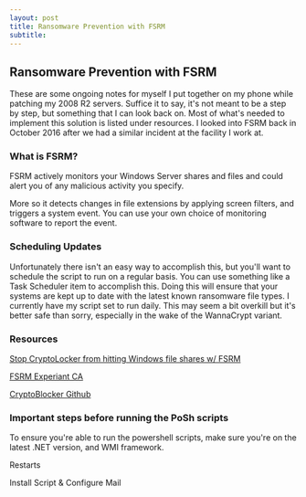 ```yaml
---
layout: post
title: Ransomware Prevention with FSRM
subtitle:
---
```


## Ransomware Prevention with FSRM 

These are some ongoing notes for myself I put together on my phone while patching my 2008 R2 servers.  Suffice it to say, it's not meant to be a step by step, but something that I can look back on. Most of what's needed to implement this solution is listed under resources.  I looked into FSRM back in October 2016 after we had a similar incident at the facility I work at.

### What is FSRM?

FSRM actively monitors your Windows Server shares and files and could alert you of any malicious activity you specify.

More so it detects changes in file extensions by applying screen filters, and triggers a system event.  You can use your own choice of monitoring software to report the event.  

### Scheduling Updates

Unfortunately there isn't an easy way to accomplish this, but you'll want to schedule the script to run on a regular basis. You can use something like a Task Scheduler item to accomplish this. Doing this will ensure that your systems are kept up to date with the latest known ransomware file types. I currently have my script set to run daily.  This may seem a bit overkill but it's better safe than sorry, especially in the wake of the WannaCrypt variant.

### Resources 

[Stop CryptoLocker from hitting Windows file shares w/ FSRM](https://chrisreinking.com/stop-cryptolocker-from-hitting-windows-file-shares-with-fsrm/)

[FSRM Experiant CA](https://fsrm.experiant.ca/)

[CryptoBlocker Github](https://github.com/nexxai/CryptoBlocker)

### Important steps before running the PoSh scripts

To ensure you're able to run the powershell scripts, make sure you're on the latest .NET version, and WMI framework.

Restarts

Install Script & Configure Mail
